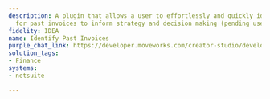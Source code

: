 ```yaml
---
description: A plugin that allows a user to effortlessly and quickly identify links
  for past invoices to inform strategy and decision making (pending user permissions).
fidelity: IDEA
name: Identify Past Invoices
purple_chat_link: https://developer.moveworks.com/creator-studio/developer-tools/purple-chat-builder/?workspace=%7B%22title%22%3A%22My+Workspace%22%2C%22botSettings%22%3A%7B%22name%22%3A%22%22%2C%22imageUrl%22%3A%22%22%7D%2C%22mocks%22%3A%5B%7B%22id%22%3A38%2C%22title%22%3A%22New+Mock%22%2C%22transcript%22%3A%7B%22messages%22%3A%5B%7B%22from%22%3A%22USER%22%2C%22text%22%3A%22I+need+to+check+the+last+3+invoices+for+Zoom.%22%7D%2C%7B%22from%22%3A%22ANNOTATION%22%2C%22text%22%3A%22Searches+the+accounting+system+for+the+last+3+invoices+for+Zoom.%22%7D%2C%7B%22from%22%3A%22BOT%22%2C%22text%22%3A%22Here+are+the+last+3+invoices+for+Zoom%3A%22%2C%22cards%22%3A%5B%7B%22title%22%3A%22Invoice+1%3A+INV-202312%22%2C%22text%22%3A%22%3Ca+href%3D%27https%3A%2F%2Finvoices.company.com%2FINV-202312%27%3EDownload+Invoice+INV-202312%3C%2Fa%3E%22%7D%2C%7B%22title%22%3A%22Invoice+2%3A+INV-202311%22%2C%22text%22%3A%22%3Ca+href%3D%27https%3A%2F%2Finvoices.company.com%2FINV-202311%27%3EDownload+Invoice+INV-202311%3C%2Fa%3E%22%7D%2C%7B%22title%22%3A%22Invoice+3%3A+INV-202310%22%2C%22text%22%3A%22%3Ca+href%3D%27https%3A%2F%2Finvoices.company.com%2FINV-202310%27%3EDownload+Invoice+INV-202310%3C%2Fa%3E%22%7D%5D%7D%2C%7B%22from%22%3A%22USER%22%2C%22text%22%3A%22When+is+the+next+payment+due+for+Zoom%3F%22%7D%2C%7B%22from%22%3A%22ANNOTATION%22%2C%22text%22%3A%22Queries+the+accounting+system+for+the+next+payment+due+date+for+Zoom.%22%7D%2C%7B%22from%22%3A%22BOT%22%2C%22text%22%3A%22The+next+payment+for+Zoom+is+due+on+May+15%2C+2023.%22%7D%5D%2C%22settings%22%3A%7B%22colorStyle%22%3A%22LIGHT%22%2C%22startTime%22%3A%2211%3A43%2BAM%22%2C%22defaultPerson%22%3A%22GWEN%22%2C%22editable%22%3Atrue%2C%22botName%22%3A%22%22%2C%22botImageUrl%22%3A%22%22%7D%7D%7D%5D%7D
solution_tags:
- Finance
systems:
- netsuite

---
```

